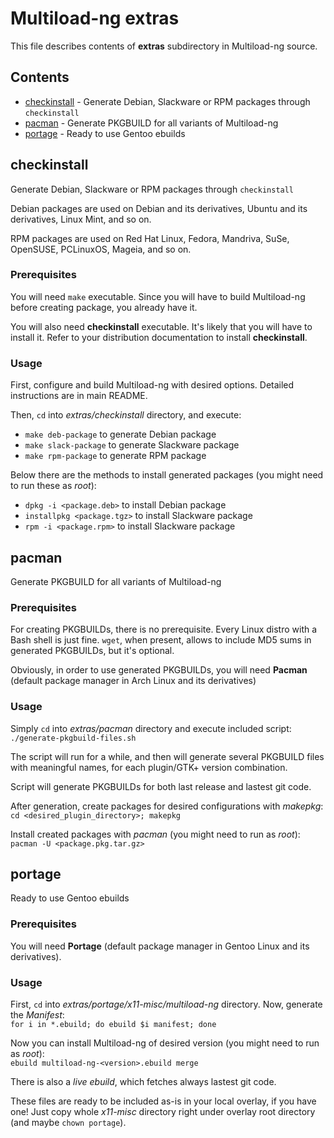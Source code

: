 # Multiload-ng extras

This file describes contents of **extras** subdirectory in Multiload-ng source.

## Contents
- [checkinstall](#checkinstall) - Generate Debian, Slackware or RPM packages through `checkinstall`
- [pacman](#pacman) - Generate PKGBUILD for all variants of Multiload-ng
- [portage](#portage) - Ready to use Gentoo ebuilds

## checkinstall
Generate Debian, Slackware or RPM packages through `checkinstall`

Debian packages are used on Debian and its derivatives, Ubuntu and its
derivatives, Linux Mint, and so on.

RPM packages are used on Red Hat Linux, Fedora, Mandriva, SuSe, OpenSUSE,
PCLinuxOS, Mageia, and so on.

### Prerequisites
You will need `make` executable. Since you will have to build Multiload-ng
before creating package, you already have it.

You will also need **checkinstall** executable. It's likely that you will have to
install it. Refer to your distribution documentation to install **checkinstall**.

### Usage
First, configure and build Multiload-ng with desired options. Detailed
instructions are in main README.

Then, `cd` into *extras/checkinstall* directory, and execute:
- `make deb-package` to generate Debian package
- `make slack-package` to generate Slackware package
- `make rpm-package` to generate RPM package

Below there are the methods to install generated packages (you might need to run these as *root*):
- `dpkg -i <package.deb>` to install Debian package
- `installpkg <package.tgz>` to install Slackware package
- `rpm -i <package.rpm>` to install Slackware package


## pacman
Generate PKGBUILD for all variants of Multiload-ng

### Prerequisites
For creating PKGBUILDs, there is no prerequisite. Every Linux distro with a
Bash shell is just fine. `wget`, when present, allows to include MD5 sums
in generated PKGBUILDs, but it's optional.

Obviously, in order to use generated PKGBUILDs, you will need **Pacman** (default
package manager in Arch Linux and its derivatives)

### Usage
Simply `cd` into *extras/pacman* directory and execute included script:  
`./generate-pkgbuild-files.sh`

The script will run for a while, and then will generate several PKGBUILD files
with meaningful names, for each plugin/GTK+ version combination.

Script will generate PKGBUILDs for both last release and lastest git code.

After generation, create packages for desired configurations with *makepkg*:  
`cd <desired_plugin_directory>; makepkg`

Install created packages with *pacman* (you might need to run as *root*):  
`pacman -U <package.pkg.tar.gz>`


## portage
Ready to use Gentoo ebuilds

### Prerequisites
You will need **Portage** (default package manager in Gentoo Linux and its
derivatives).

### Usage
First, `cd` into *extras/portage/x11-misc/multiload-ng* directory. Now, generate
the *Manifest*:  
`for i in *.ebuild; do ebuild $i manifest; done`

Now you can install Multiload-ng of desired version (you might need to run as *root*):  
`ebuild multiload-ng-<version>.ebuild merge`

There is also a *live ebuild*, which fetches always lastest git code.

These files are ready to be included as-is in your local overlay, if you have one!
Just copy whole *x11-misc* directory right under overlay root directory
(and maybe `chown portage`).
